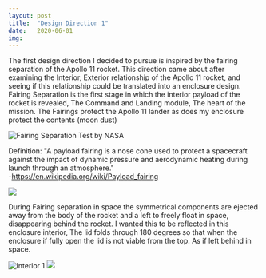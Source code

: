 ```yaml
---
layout: post
title:  "Design Direction 1"
date:   2020-06-01
img:
---
```

The first design direction I decided to pursue is inspired by the fairing separation of the Apollo 11 rocket.
This direction came about after examining the Interior, Exterior relationship of the Apollo 11 rocket, and seeing if this relationship could be translated into an enclosure design.   
Fairing Separation is the first stage in which the interior payload of the rocket is revealed, The Command and Landing module, The heart of the mission.
The Fairings protect the Apollo 11 lander as does my enclosure protect the contents (moon dust)


![Fairing Separation Test by NASA](https://media.giphy.com/media/KDK7BtltHrwJ0qnB3l/giphy.gif)  

Definition: "A payload fairing is a nose cone used to protect a spacecraft against the impact of dynamic pressure and aerodynamic heating during launch through an atmosphere."  
 -https://en.wikipedia.org/wiki/Payload_fairing  


 <img src="{{site.baseurl}}/assets/img/DesignImages/p2c1.jpg">


During Fairing separation in space the symmetrical components are ejected away from the body of the rocket and a left to freely float in space, disappearing behind the rocket. I wanted this to be reflected in this enclosure interior, The lid folds through 180 degrees so that when the enclosure if fully open the lid is not viable from the top. As if left behind in space.   


![Interior 1](https://media.giphy.com/media/SwTwgIX3qkN3LSaEaF/giphy.gif)
<img src="{{site.baseurl}}/assets/img/DesignImages/render2.JPG">
